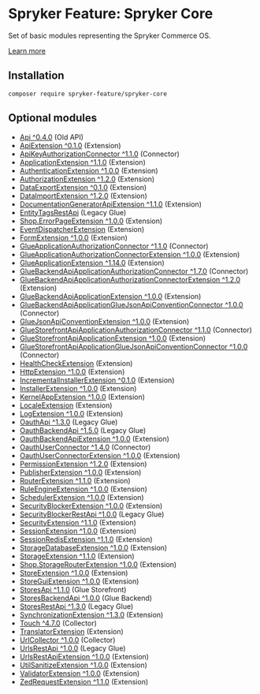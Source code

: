 # Spryker Feature: Spryker Core

Set of basic modules representing the Spryker Commerce OS.

[Learn more](https://docs.spryker.com/docs/pbc/all/miscellaneous/202307.0/spryker-core-feature-overview/spryker-core-feature-overview.html)

## Installation

```
composer require spryker-feature/spryker-core
```

## Optional modules
- [Api ^0.4.0](https://github.com/spryker/api) (Old API)
- [ApiExtension ^0.1.0](https://github.com/spryker/api-extension) (Extension)
- [ApiKeyAuthorizationConnector ^1.1.0](https://github.com/spryker/api-key-authorization-connector) (Connector)
- [ApplicationExtension ^1.1.0](https://github.com/spryker/application-extension) (Extension)
- [AuthenticationExtension ^1.0.0](https://github.com/spryker/authentication-extension) (Extension)
- [AuthorizationExtension ^1.2.0](https://github.com/spryker/authorization-extension) (Extension)
- [DataExportExtension ^0.1.0](https://github.com/spryker/data-export-extension) (Extension)
- [DataImportExtension ^1.2.0](https://github.com/spryker/data-import-extension) (Extension)
- [DocumentationGeneratorApiExtension ^1.1.0](https://github.com/spryker/documentation-generator-api-extension) (Extension)
- [EntityTagsRestApi](https://github.com/spryker/entity-tags-rest-api) (Legacy Glue)
- [Shop.ErrorPageExtension ^1.0.0](https://github.com/spryker-shop/error-page-extension) (Extension)
- [EventDispatcherExtension](https://github.com/spryker/event-dispatcher-extension) (Extension)
- [FormExtension ^1.0.0](https://github.com/spryker/form-extension) (Extension)
- [GlueApplicationAuthorizationConnector ^1.1.0](https://github.com/spryker/glue-application-authorization-connector) (Connector)
- [GlueApplicationAuthorizationConnectorExtension ^1.0.0](https://github.com/spryker/glue-application-authorization-connector-extension) (Extension)
- [GlueApplicationExtension ^1.14.0](https://github.com/spryker/glue-application-extension) (Extension)
- [GlueBackendApiApplicationAuthorizationConnector ^1.7.0](https://github.com/spryker/glue-backend-api-application-authorization-connector) (Connector)
- [GlueBackendApiApplicationAuthorizationConnectorExtension ^1.2.0](https://github.com/spryker/glue-backend-api-application-authorization-connector-extension) (Extension)
- [GlueBackendApiApplicationExtension ^1.0.0](https://github.com/spryker/glue-backend-api-application-extension) (Extension)
- [GlueBackendApiApplicationGlueJsonApiConventionConnector ^1.0.0](https://github.com/spryker/glue-backend-api-application-glue-json-api-convention-connector) (Connector)
- [GlueJsonApiConventionExtension ^1.0.0](https://github.com/spryker/glue-json-api-convention-extension) (Extension)
- [GlueStorefrontApiApplicationAuthorizationConnector ^1.1.0](https://github.com/spryker/glue-storefront-api-application-authorization-connector) (Connector)
- [GlueStorefrontApiApplicationExtension ^1.0.0](https://github.com/spryker/glue-storefront-api-application-extension) (Extension)
- [GlueStorefrontApiApplicationGlueJsonApiConventionConnector ^1.0.0](https://github.com/spryker/glue-storefront-api-application-glue-json-api-convention-connector) (Connector)
- [HealthCheckExtension](https://github.com/spryker/health-check-extension) (Extension)
- [HttpExtension ^1.0.0](https://github.com/spryker/http-extension) (Extension)
- [IncrementalInstallerExtension ^0.1.0](https://github.com/spryker/incremental-installer-extension) (Extension)
- [InstallerExtension ^1.0.0](https://github.com/spryker/installer-extension) (Extension)
- [KernelAppExtension ^1.0.0](https://github.com/spryker/kernel-app-extension) (Extension)
- [LocaleExtension](https://github.com/spryker/locale-extension) (Extension)
- [LogExtension ^1.0.0](https://github.com/spryker/log-extension) (Extension)
- [OauthApi ^1.3.0](https://github.com/spryker/oauth-api) (Legacy Glue)
- [OauthBackendApi ^1.5.0](https://github.com/spryker/oauth-backend-api) (Legacy Glue)
- [OauthBackendApiExtension ^1.0.0](https://github.com/spryker/oauth-backend-api-extension) (Extension)
- [OauthUserConnector ^1.4.0](https://github.com/spryker/oauth-user-connector) (Connector)
- [OauthUserConnectorExtension ^1.0.0](https://github.com/spryker/oauth-user-connector-extension) (Extension)
- [PermissionExtension ^1.2.0](https://github.com/spryker/permission-extension) (Extension)
- [PublisherExtension ^1.0.0](https://github.com/spryker/publisher-extension) (Extension)
- [RouterExtension ^1.1.0](https://github.com/spryker/router-extension) (Extension)
- [RuleEngineExtension ^1.0.0](https://github.com/spryker/rule-engine-extension) (Extension)
- [SchedulerExtension ^1.0.0](https://github.com/spryker/scheduler-extension) (Extension)
- [SecurityBlockerExtension ^1.0.0](https://github.com/spryker/security-blocker-extension) (Extension)
- [SecurityBlockerRestApi ^1.0.0](https://github.com/spryker/security-blocker-rest-api) (Legacy Glue)
- [SecurityExtension ^1.1.0](https://github.com/spryker/security-extension) (Extension)
- [SessionExtension ^1.0.0](https://github.com/spryker/session-extension) (Extension)
- [SessionRedisExtension ^1.1.0](https://github.com/spryker/session-redis-extension) (Extension)
- [StorageDatabaseExtension ^1.0.0](https://github.com/spryker/storage-database-extension) (Extension)
- [StorageExtension ^1.1.0](https://github.com/spryker/storage-extension) (Extension)
- [Shop.StorageRouterExtension ^1.0.0](https://github.com/spryker-shop/storage-router-extension) (Extension)
- [StoreExtension ^1.0.0](https://github.com/spryker/store-extension) (Extension)
- [StoreGuiExtension ^1.0.0](https://github.com/spryker/store-gui-extension) (Extension)
- [StoresApi ^1.1.0](https://github.com/spryker/stores-api) (Glue Storefront)
- [StoresBackendApi ^1.0.0](https://github.com/spryker/stores-backend-api) (Glue Backend)
- [StoresRestApi ^1.3.0](https://github.com/spryker/stores-rest-api) (Legacy Glue)
- [SynchronizationExtension ^1.3.0](https://github.com/spryker/synchronization-extension) (Extension)
- [Touch ^4.7.0](https://github.com/spryker/touch) (Collector)
- [TranslatorExtension](https://github.com/spryker/translator-extension) (Extension)
- [UrlCollector ^1.0.0](https://github.com/spryker/url-collector) (Collector)
- [UrlsRestApi ^1.0.0](https://github.com/spryker/urls-rest-api) (Legacy Glue)
- [UrlsRestApiExtension ^1.0.0](https://github.com/spryker/urls-rest-api-extension) (Extension)
- [UtilSanitizeExtension ^1.0.0](https://github.com/spryker/util-sanitize-extension) (Extension)
- [ValidatorExtension ^1.0.0](https://github.com/spryker/validator-extension) (Extension)
- [ZedRequestExtension ^1.1.0](https://github.com/spryker/zed-request-extension) (Extension)
